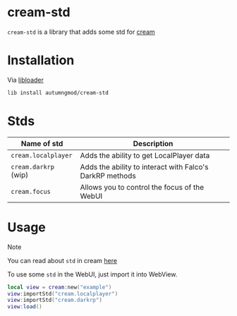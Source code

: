 # cream-std
``cream-std`` is a library that adds some std for [cream](https://github.com/autumngmod/cream)

# Installation
Via [libloader](https://github.com/autumngmod/libloader)
```bash
lib install autumngmod/cream-std
```

# Stds
| Name of std | Description |
| --- | --- |
| ``cream.localplayer`` | Adds the ability to get LocalPlayer data |
| ``cream.darkrp`` (wip) | Adds the ability to interact with Falco's DarkRP methods |
| ``cream.focus`` | Allows you to control the focus of the WebUI |

# Usage
> [!NOTE]
> You can read about ``std`` in cream [here](https://github.com/autumngmod/cream/blob/main/.docs/api/std.md)

To use some ``std`` in the WebUI, just import it into WebView.
```lua
local view = cream:new("example")
view:importStd("cream.localplayer")
view:importStd("cream.darkrp")
view:load()
```